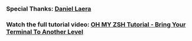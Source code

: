### Special Thanks: [Daniel Laera](https://www.youtube.com/c/DanielLaeraChannel)

### Watch the full tutorial video: [OH MY ZSH Tutorial - Bring Your Terminal To Another Level](https://www.youtube.com/watch?v=SVh4osULjP4&t=38s)
